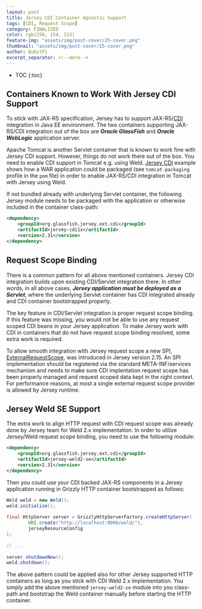 ```yaml
---
layout: post
title: Jersey CDI Container Agnostic Support
tags: [CDI, Request Scope]
category: FINALIZED
color: rgb(250, 154, 133)
feature-img: "assets/img/post-cover/25-cover.png"
thumbnail: "assets/img/post-cover/25-cover.png"
author: QubitPi
excerpt_separator: <!--more-->
---
```


<!--more-->

* TOC
{:toc}

## Containers Known to Work With Jersey CDI Support

To stick with JAX-RS specification, Jersey has to support JAX-RS/[CDI](https://javaee.github.io/tutorial/cdi-basic.html)
integration in Java EE environment. The two containers supporting JAX-RS/CDI integration out of the box are
***Oracle GlassFish*** and ***Oracle WebLogic*** application server.

Apache Tomcat is another Servlet container that is known to work fine with Jersey CDI support. However, things do not
work there out of the box. You need to enable CDI support in Tomcat e.g. using Weld.
[Jersey CDI](https://github.com/eclipse-ee4j/jersey/tree/master/examples/cdi-webapp) example shows how a WAR application
could be packaged (see `tomcat-packaging` profile in the `pom` file) in order to enable JAX-RS/CDI integration in Tomcat
with Jersey using Weld.

If not bundled already with underlying Servlet container, the following Jersey module needs to be packaged with the
application or otherwise included in the container class-path:

```xml
<dependency>
    <groupId>org.glassfish.jersey.ext.cdi</groupId>
    <artifactId>jersey-cdi1x</artifactId>
    <version>2.31</version>
</dependency>
```

## Request Scope Binding

There is a common pattern for all above mentioned containers. Jersey CDI integration builds upon existing CDI/Servlet
integration there. In other words, in all above cases, ***Jersey application must be deployed as a Servlet***, where the
underlying Servlet container has CDI integrated already and CDI container bootstrapped properly.

The key feature in CDI/Servlet integration is proper request scope binding. If this feature was missing, you would not
be able to use any request scoped CDI beans in your Jersey application. To make Jersey work with CDI in containers that
do not have request scope binding resolved, some extra work is required. 

To allow smooth integration with Jersey request scope a new SPI,
[ExternalRequestScope](https://eclipse-ee4j.github.io/jersey.github.io/apidocs/snapshot/jersey/org/glassfish/jersey/server/spi/ExternalRequestScope.html),
was introduced in Jersey version 2.15. An SPI implementation should be registered via the standard META-INF/services
mechanism and needs to make sure CDI implentation request scope has been properly managed and request scoped data kept
in the right context. For performance reasons, at most a single external request scope provider is allowed by Jersey
runtime. 

## Jersey Weld SE Support

The extra work to align HTTP request with CDI request scope was already done by Jersey team for Weld 2.x implementation.
In order to utilize Jersey/Weld request scope binding, you need to use the following module:

```xml
<dependency>
    <groupId>org.glassfish.jersey.ext.cdi</groupId>
    <artifactId>jersey-weld2-se</artifactId>
    <version>2.31</version>
</dependency>
```

Then you could use your CDI backed JAX-RS components in a Jersey application running in Grizzly HTTP container
bootstrapped as follows:

```java
Weld weld = new Weld();
weld.initialize();
 
final HttpServer server = GrizzlyHttpServerFactory.createHttpServer(
        URI.create("http://localhost:8080/weld/"),
        jerseyResourceConfig
);
 
// ...
 
server.shutdownNow();
weld.shutdown();
```

The above pattern could be applied also for other Jersey supported HTTP containers as long as you stick with CDI Weld
2.x implementation. You simply add the above mentioned `jersey-weld2-se` module into you class-path and bootstrap the
Weld container manually before starting the HTTP container. 
